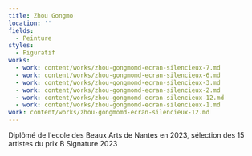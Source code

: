 ```yaml
---
title: Zhou Gongmo
location: ''
fields:
  - Peinture
styles:
  - Figuratif
works:
  - work: content/works/zhou-gongmomd-ecran-silencieux-7.md
  - work: content/works/zhou-gongmomd-ecran-silencieux-6.md
  - work: content/works/zhou-gongmomd-ecran-silencieux-3.md
  - work: content/works/zhou-gongmomd-ecran-silencieux-2.md
  - work: content/works/zhou-gongmomd-ecran-silencieux-12.md
  - work: content/works/zhou-gongmomd-ecran-silencieux-1.md
work: content/works/zhou-gongmomd-ecran-silencieux-12.md
---
```


Diplômé de l'ecole des Beaux Arts de Nantes en 2023, sélection des 15 artistes du prix B Signature 2023
